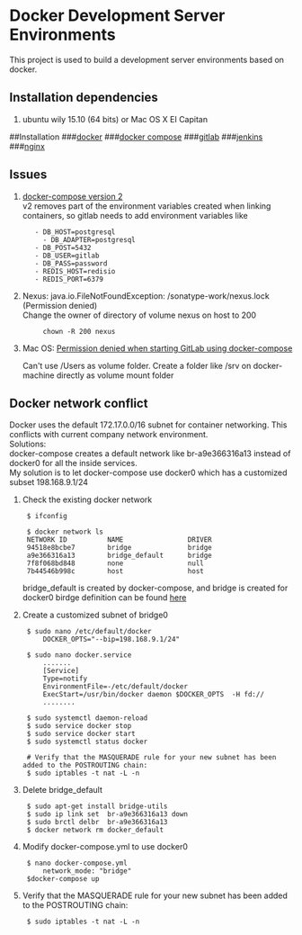 # Docker Development Server Environments
This project is used to build a development server environments based on docker.

## Installation dependencies
1. ubuntu wily 15.10 (64 bits) or Mac OS X EI Capitan



##Installation
###[docker](doc/install/docker.md)
###[docker compose](doc/install/dockercompose.md)
###[gitlab](doc/install/gitlab.md)
###[jenkins](doc/install/jenkins.md)
###[nginx](doc/install/nginx.md)

## Issues
1. [docker-compose version 2](https://github.com/sameersbn/docker-gitlab/issues/630)    
v2 removes part of the environment variables created when linking containers, so gitlab needs to add environment variables like

     	  - DB_HOST=postgresql
		    - DB_ADAPTER=postgresql
	      - DB_POST=5432
	      - DB_USER=gitlab
	      - DB_PASS=password
	      - REDIS_HOST=redisio
	      - REDIS_PORT=6379

2. Nexus: java.io.FileNotFoundException: /sonatype-work/nexus.lock (Permission denied)  
   Change the owner of directory of volume nexus on host to 200

			chown -R 200 nexus

3. Mac OS: [Permission denied when starting GitLab using docker-compose](https://github.com/sameersbn/docker-gitlab/issues/410)

   Can't use /Users as volume folder. Create a folder like /srv on docker-machine directly as volume mount folder

## Docker network conflict  

Docker uses the default 172.17.0.0/16 subnet for container networking. This conflicts with current company network environment.    
Solutions:  
docker-compose creates a default network like br-a9e366316a13 instead of docker0 for all the inside services.  
My solution is to let docker-compose use docker0 which has a customized subset 198.168.9.1/24

1. Check the existing docker network

		$ ifconfig

		$ docker network ls
		NETWORK ID          NAME                DRIVER
		94518e8bcbe7        bridge              bridge
		a9e366316a13        bridge_default      bridge
		7f8f068bd848        none                null
		7b44546b998c        host                host

	bridge_default is created by docker-compose, and bridge is created for docker0
	birdge definition can be found [here](https://help.ubuntu.com/community/NetworkConnectionBridge)

2. Create a customized subnet of bridge0

		$ sudo nano /etc/default/docker
			DOCKER_OPTS="--bip=198.168.9.1/24"

		$ sudo nano docker.service
			.......
			[Service]
			Type=notify
			EnvironmentFile=-/etc/default/docker
			ExecStart=/usr/bin/docker daemon $DOCKER_OPTS  -H fd://
			........

		$ sudo systemctl daemon-reload
		$ sudo service docker stop
		$ sudo service docker start
		$ sudo systemctl status docker		

		# Verify that the MASQUERADE rule for your new subnet has been added to the POSTROUTING chain:
		$ sudo iptables -t nat -L -n

3. Delete bridge_default

		$ sudo apt-get install bridge-utils
		$ sudo ip link set  br-a9e366316a13 down
		$ sudo brctl delbr  br-a9e366316a13
		$ docker network rm docker_default

4. Modify docker-compose.yml to use docker0

		$ nano docker-compose.yml
			network_mode: "bridge"
		$docker-compose up

5. Verify that the MASQUERADE rule for your new subnet has been added to the POSTROUTING chain:

		$ sudo iptables -t nat -L -n
